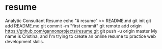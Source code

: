 # resume
Analytic Consultant Resume
echo "# resume" >> README.md
git init
git add README.md
git commit -m "first commit"
git remote add origin https://github.com/gannonprojects/resume.git
git push -u origin master
My name is Cristina, and I'm trying to create an online resume to practice web development skills.
